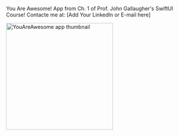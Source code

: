 You Are Awesome! App from Ch. 1 of Prof. John Gallaugher's SwiftUI Course!
Contacte me at: [Add Your LinkedIn or E-mail here]

<img width="290" alt="YouAreAwesome app thumbnail" src="https://github.com/user-attachments/assets/81859039-07e9-4284-b992-7751179cf50b" />
